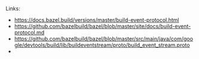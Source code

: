 Links:
 * https://docs.bazel.build/versions/master/build-event-protocol.html
 * https://github.com/bazelbuild/bazel/blob/master/site/docs/build-event-protocol.md
 * https://github.com/bazelbuild/bazel/blob/master/src/main/java/com/google/devtools/build/lib/buildeventstream/proto/build_event_stream.proto
 *
